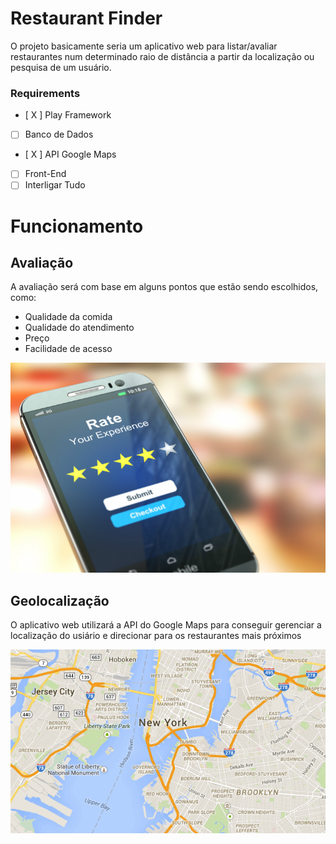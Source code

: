 # Restaurant Finder

O projeto basicamente seria um aplicativo web para listar/avaliar restaurantes num determinado raio de distância a partir da localização ou pesquisa de um usuário.

### Requirements
- [ X ] Play Framework
- [ ] Banco de Dados
- [ X ] API Google Maps
- [ ] Front-End
- [ ] Interligar Tudo

# Funcionamento

## Avaliação

A avaliação será com base em alguns pontos que estão sendo escolhidos, como:
- Qualidade da comida
- Qualidade do atendimento
- Preço
- Facilidade de acesso

 ![](images/Ratings.jpeg)


## Geolocalização
 O aplicativo web utilizará a API do Google Maps para conseguir gerenciar a localização do usiário e direcionar para os restaurantes mais próximos
 
 ![](images/Maps.jpeg)
